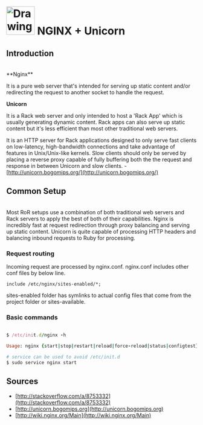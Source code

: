<img src="https://github.com/images/error/angry_unicorn.png" alt="Drawing" style="width: 75px;"/> NGINX + Unicorn
===

Introduction
----
<br />
**Nginx** 

It is a pure web server that's intended for serving up static content and/or redirecting the request to another socket to handle the request.

**Unicorn** 

It is a Rack web server and only intended to host a 'Rack App' which is usually generating dynamic content. Rack apps can also serve up static content but it's less efficient than most other traditional web servers. 

It is an HTTP server for Rack applications designed to only serve fast clients on low-latency, high-bandwidth connections and take advantage of features in Unix/Unix-like kernels. Slow clients should only be served by placing a reverse proxy capable of fully buffering both the the request and response in between Unicorn and slow clients. - [http://unicorn.bogomips.org/](http://unicorn.bogomips.org/)

Common Setup
----
<br />
Most RoR setups use a combination of both traditional web servers and Rack servers to apply the best of both of their capabilities. Nginx is incredibly fast at request redirection through proxy balancing and serving up static content. Unicorn is quite capable of processing HTTP headers and balancing inbound requests to Ruby for processing.

### Request routing

Incoming request are processed by nginx.conf. nginx.conf includes other conf files by below line.

    include /etc/nginx/sites-enabled/*;

sites-enabled folder has symlinks to actual config files that come from the project folder or sites-available.

### Basic commands
```ruby

$ /etc/init.d/nginx -h

Usage: nginx {start|stop|restart|reload|force-reload|status|configtest}

# service can be used to avoid /etc/init.d
$ sudo service nginx start

```

Sources
----

* [http://stackoverflow.com/a/8753332](http://stackoverflow.com/a/8753332)
* [http://unicorn.bogomips.org](http://unicorn.bogomips.org)
* [http://wiki.nginx.org/Main](http://wiki.nginx.org/Main)
